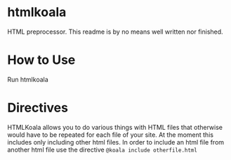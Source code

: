 # htmlkoala
HTML preprocessor. This readme is by no means well written nor finished.

# How to Use
Run htmlkoala <root of the site you want to compile>

# Directives
HTMLKoala allows you to do various things with HTML files that otherwise would have to be repeated for each file of your site. At the moment this includes only including other html files. In order to include an html file from another html file use the directive
 `@koala include otherfile.html`